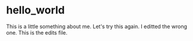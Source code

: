 # hello_world

This is a little something about me.
Let's try this again.
I editted the wrong one.  This is the edits file.
